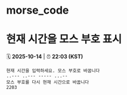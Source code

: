 # morse_code
# 현재 시간을 모스 부호 표시
<!-- MORSE_TIME_START -->
🗓️ **2025-10-14** | ⏰ **22:03 (KST)**

```
현재 시간을 입력하세요. 모스 부호로 바꿉니다
..--- ..--- ----- ...--
모스 부호를 다시 현재 시간으로 바꿉니다
2203
```
<!-- MORSE_TIME_END -->
